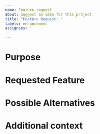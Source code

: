 ```yaml
---
name: Feature request
about: Suggest an idea for this project
title: "Feature Request: "
labels: enhancement
assignees: ''

---
```


# Purpose
<!--- Describe *why* you would like this feature.-->
<!---If your feature is related to a problem, provide a clear and concise description of what the problem is. <!-- Ex. I'm always frustrated when [...] -->


# Requested Feature
<!--- A clear and concise description of what you want to happen. -->


# Possible Alternatives
<!--- A clear and concise description of any alternative solutions or features you've considered. -->


# Additional context
<!--- Add any other context or screenshots about the feature request here. -->
